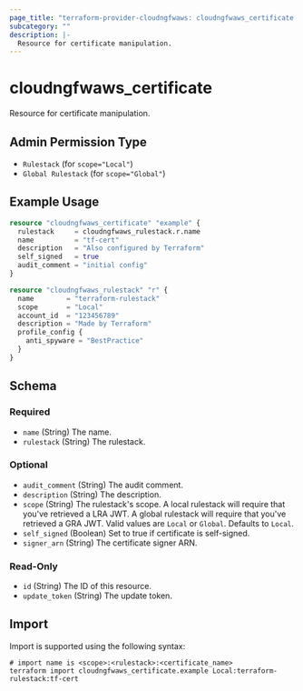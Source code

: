 ```yaml
---
page_title: "terraform-provider-cloudngfwaws: cloudngfwaws_certificate Resource"
subcategory: ""
description: |-
  Resource for certificate manipulation.
---
```


# cloudngfwaws_certificate

Resource for certificate manipulation.


## Admin Permission Type

* `Rulestack` (for `scope="Local"`)
* `Global Rulestack` (for `scope="Global"`)


## Example Usage

```terraform
resource "cloudngfwaws_certificate" "example" {
  rulestack     = cloudngfwaws_rulestack.r.name
  name          = "tf-cert"
  description   = "Also configured by Terraform"
  self_signed   = true
  audit_comment = "initial config"
}

resource "cloudngfwaws_rulestack" "r" {
  name        = "terraform-rulestack"
  scope       = "Local"
  account_id  = "123456789"
  description = "Made by Terraform"
  profile_config {
    anti_spyware = "BestPractice"
  }
}
```


<!-- schema generated by tfplugindocs -->
## Schema

### Required

- `name` (String) The name.
- `rulestack` (String) The rulestack.

### Optional

- `audit_comment` (String) The audit comment.
- `description` (String) The description.
- `scope` (String) The rulestack's scope. A local rulestack will require that you've retrieved a LRA JWT. A global rulestack will require that you've retrieved a GRA JWT. Valid values are `Local` or `Global`. Defaults to `Local`.
- `self_signed` (Boolean) Set to true if certificate is self-signed.
- `signer_arn` (String) The certificate signer ARN.

### Read-Only

- `id` (String) The ID of this resource.
- `update_token` (String) The update token.


## Import

Import is supported using the following syntax:

```shell
# import name is <scope>:<rulestack>:<certificate_name>
terraform import cloudngfwaws_certificate.example Local:terraform-rulestack:tf-cert
```

